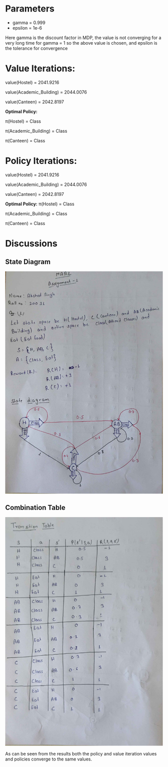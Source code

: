 # Parameters


* gamma = 0.999
* epsilon = 1e-6

Here gamma is the discount factor in MDP, the value is not converging for a very long time for gamma = 1 so the above value is chosen, and epsilon is the tolerance for convergence


# Value Iterations:
value(Hostel) = 2041.9216

value(Academic_Building) = 2044.0076

value(Canteen) = 2042.8197

**Optimal Policy:**

π(Hostel) = Class

π(Academic_Building) = Class

π(Canteen) = Class

# Policy Iterations:
value(Hostel) = 2041.9216

value(Academic_Building) = 2044.0076

value(Canteen) = 2042.8197

**Optimal Policy:**
π(Hostel) = Class

π(Academic_Building) = Class

π(Canteen) = Class

# Discussions

## State Diagram

![State Diagram](State_Diagram.jpg)

## Combination Table

![Transition Table](Transition_Table.jpg)

As can be seen from the results both the policy and value iteration values and policies converge to the same values.